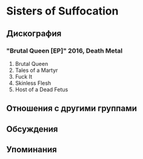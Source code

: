 # Sisters of Suffocation



## Дискография

### "Brutal Queen [EP]" 2016, Death Metal

1. Brutal Queen 
2. Tales of a Martyr  
3. Fuck It 
4. Skinless Flesh 
5. Host of a Dead Fetus


## Отношения с другими группами


## Обсуждения


## Упоминания

